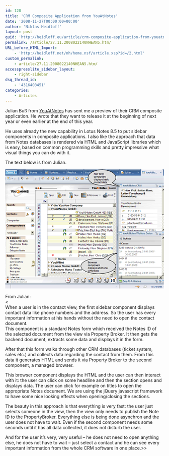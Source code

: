 ```yaml
---
id: 128
title: 'CRM Composite Application from YouAtNotes'
date: '2008-11-27T00:00:00+00:00'
author: 'Niklas Heidloff'
layout: post
guid: 'http://heidloff.eu/article/crm-composite-application-from-youatnotes/'
permalink: /article/27.11.2008022140NHEAN5.htm/
URL_before_HTML_Import:
    - 'http://heidloff.net/nh/home.nsf/article.xsp?id=/2.html'
custom_permalink:
    - article/27.11.2008022140NHEAN5.htm/
accesspresslite_sidebar_layout:
    - right-sidebar
dsq_thread_id:
    - '4316408451'
categories:
    - Articles
---
```


 Julian Buß from [YouAtNotes](http://www.youatnotes.de/) has sent me a preview of their CRM composite application. He wrote that they want to release it at the beginning of next year or even earlier at the end of this year.

He uses already the new capability in Lotus Notes 8.5 to put sidebar components in composite applications. I also like the approach that data from Notes databases is rendered via HTML and JavaScript libraries which is easy, based on common programming skills and pretty impressive what visual things you can do with it.

The text below is from Julian.

![image](/assets/img/2008/11/1_095FD7C0095FD3EC002892DE8525750E.gif)

From Julian:   
&lt;  
When a user is in the contact view, the first sidebar component displays contact data like phone numbers and the address. So the user has every important information at his hands without the need to open the contact document.   
This component is a standard Notes form which received the Notes ID of the selected document from the view via Property Broker. It then gets the backend document, extracts some data and displays it in the form.

After that this form walks through other CRM databases (ticket system, sales etc.) and collects data regarding the contact from them. From this data it generates HTML and sends it via Property Broker to the second component, a managed browser.

This browser component displays the HTML and the user can then interact with it: the user can click on some headline and then the section opens and displays data. The user can click for example on titles to open the appropriate Notes document. We are using the jQuery javascript framework to have some nice looking effects when opening/closing the sections.

The beauty in this approach is that everything is very fast: the user just selects someone in the view, then the view only needs to publish the Note ID to the PropertyBroker. Everything else is being done asynchron and the user does not have to wait. Even if the second component needs some seconds until it has all data collected, it does not disturb the user.

And for the user it’s very, very useful – he does not need to open anything else, he does not have to wait – just select a contact and he can see every important information from the whole CRM software in one place.&gt;&gt;